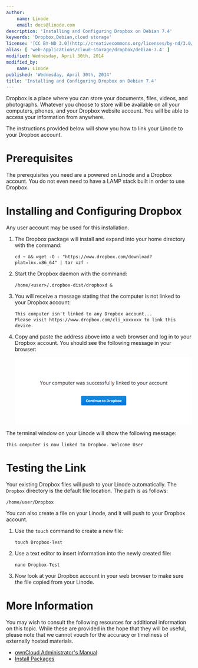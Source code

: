 ```yaml
---
author:
    name: Linode
    email: docs@linode.com
description: 'Installing and Configuring Dropbox on Debian 7.4'
keywords: 'Dropbox,Debian,cloud storage'
license: '[CC BY-ND 3.0](http://creativecommons.org/licenses/by-nd/3.0/us/)'
alias: [ 'web-applications/cloud-storage/dropbox/debian-7.4' ]
modified: Wednesday, April 30th, 2014 
modified_by:
    name: Linode
published: 'Wednesday, April 30th, 2014'
title: 'Installing and Configuring Dropbox on Debian 7.4'
---
```


Dropbox is a place where you can store your documents, files, videos, and photographs. Whatever you choose to store will be available on all your computers, phones, and your Dropbox website account. You will be able to access your information from anywhere.

The instructions provided below will show you how to link your Linode to your Dropbox account.

Prerequisites
=============

The prerequisites you need are a powered on Linode and a Dropbox account. You do not even need to have a LAMP stack built in order to use Dropbox.

Installing and Configuring Dropbox
==================================

Any user account may be used for this installation.

1.  The Dropbox package will install and expand into your home directory with the command:

        cd ~ && wget -O - "https://www.dropbox.com/download?plat=lnx.x86_64" | tar xzf -

2.  Start the Dropbox daemon with the command:

        /home/<user>/.dropbox-dist/dropboxd &

3.  You will receive a message stating that the computer is not linked to your Dropbox account:

        This computer isn't linked to any Dropbox account...
        Please visit https://www.dropbox.com/cli_xxxxxxx to link this device.

4.  Copy and paste the address above into a web browser and log in to your Dropbox account. You should see the following message in your browser:

    [![Dropbox Account Linked](/docs/assets/1734-Dropbox-welcome.png)](/docs/assets/1734-Dropbox-welcome.png)

The terminal window on your Linode will show the following message:

    This computer is now linked to Dropbox. Welcome User

Testing the Link
================

Your existing Dropbox files will push to your Linode automatically. The `Dropbox` directory is the default file location. The path is as follows:

    /home/user/Dropbox

You can also create a file on your Linode, and it will push to your Dropbox account.

1.  Use the `touch` command to create a new file:

        touch Dropbox-Test

2.  Use a text editor to insert information into the newly created file:

        nano Dropbox-Test

3.  Now look at your Dropbox account in your web browser to make sure the file copied from your Linode.

More Information
================

You may wish to consult the following resources for additional information on this topic. While these are provided in the hope that they will be useful, please note that we cannot vouch for the accuracy or timeliness of externally hosted materials.

- [ownCloud Administrator's Manual](http://doc.owncloud.org/server/6.0/admin_manual/installation/installation_source.html)
 - [Install Packages](http://software.opensuse.org/download.html?project=isv:ownCloud:community&package=owncloud)